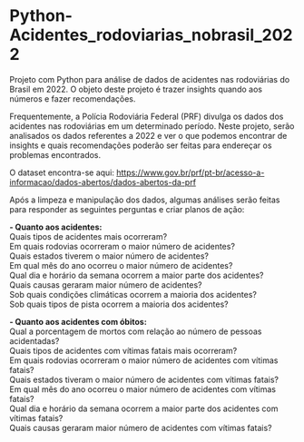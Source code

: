 # Python-Acidentes_rodoviarias_nobrasil_2022
Projeto com Python para análise de dados de acidentes nas rodoviárias do Brasil em 2022. O objeto deste projeto é trazer insights quando aos números e fazer recomendações.

Frequentemente, a Polícia Rodoviária Federal (PRF) divulga os dados dos acidentes nas rodoviárias em um determinado período. Neste projeto, serão analisados os dados referentes a 2022 e ver o que podemos encontrar de insights e quais recomendações poderão ser feitas para endereçar os problemas encontrados.

O dataset encontra-se aqui: https://www.gov.br/prf/pt-br/acesso-a-informacao/dados-abertos/dados-abertos-da-prf

Após a limpeza e manipulação dos dados, algumas análises serão feitas para responder as seguintes perguntas e criar planos de ação:

**- Quanto aos acidentes:**\
Quais tipos de acidentes mais ocorreram?\
Em quais rodovias ocorreram o maior número de acidentes?\
Quais estados tiverem o maior número de acidentes?\
Em qual mês do ano ocorreu o maior número de acidentes?\
Qual dia e horário da semana ocorrem a maior parte dos acidentes?\
Quais causas geraram maior número de acidentes?\
Sob quais condições climáticas ocorrem a maioria dos acidentes?\
Sob quais tipos de pista ocorrem a maioria dos acidentes?

**- Quanto aos acidentes com óbitos:**\
Qual a porcentagem de mortos com relação ao número de pessoas acidentadas?\
Quais tipos de acidentes com vítimas fatais mais ocorreram?\
Em quais rodovias ocorreram o maior número de acidentes com vítimas fatais?\
Quais estados tiveram o maior número de acidentes com vítimas fatais?\
Em qual mês do ano ocorreu o maior número de acidentes com vítimas fatais?\
Qual dia e horário da semana ocorrem a maior parte dos acidentes com vítimas fatais?\
Quais causas geraram maior número de acidentes com vítimas fatais?
